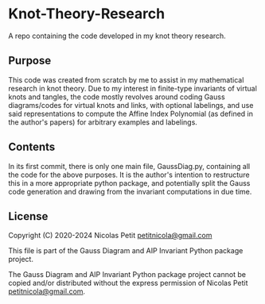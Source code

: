 # Knot-Theory-Research
A repo containing the code developed in my knot theory research.

## Purpose
This code was created from scratch by me to assist in my mathematical research in knot theory. Due to my interest in finite-type invariants of virtual knots and tangles, the code mostly revolves around coding Gauss diagrams/codes for virtual knots and links, with optional labelings, and use said representations to compute the Affine Index Polynomial (as defined in the author's papers) for arbitrary examples and labelings.

## Contents
In its first commit, there is only one main file, GaussDiag.py, containing all the code for the above purposes. It is the author's intention to restructure this in a more appropriate python package, and potentially split the Gauss code generation and drawing from the invariant computations in due time.

## License
Copyright (C) 2020-2024 Nicolas Petit <petitnicola@gmail.com>

This file is part of the Gauss Diagram and AIP Invariant Python package project.

The Gauss Diagram and AIP Invariant Python package project cannot be copied and/or distributed without the express
permission of Nicolas Petit <petitnicola@gmail.com>.